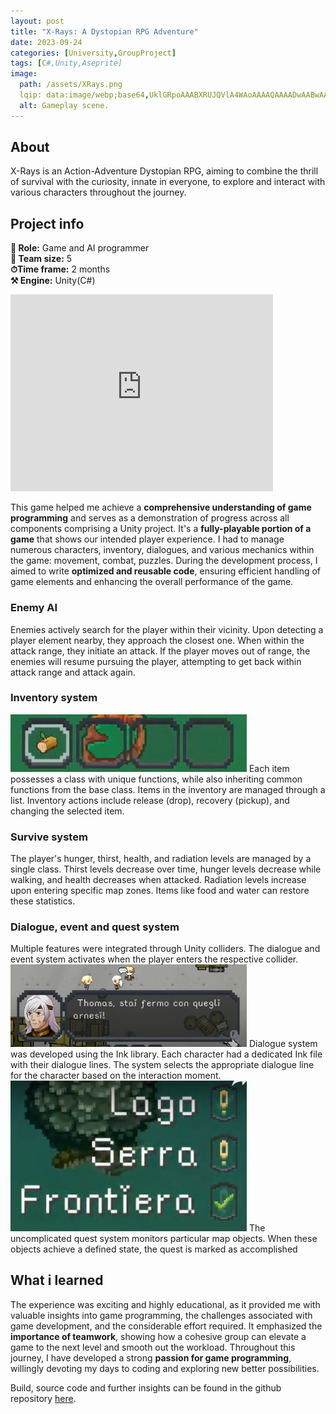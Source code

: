 ```yaml
---
layout: post
title: "X-Rays: A Dystopian RPG Adventure"
date: 2023-09-24
categories: [University,GroupProject]
tags: [C#,Unity,Aseprite]
image:
  path: /assets/XRays.png
  lqip: data:image/webp;base64,UklGRpoAAABXRUJQVlA4WAoAAAAQAAAADwAABwAAQUxQSDIAAAARL0AmbZurmr57yyIiqE8oiG0bejIYEQTgqiDA9vqnsUSI6H+oAERp2HZ65qP/VIAWAFZQOCBCAAAA8AEAnQEqEAAIAAVAfCWkAALp8sF8rgRgAP7o9FDvMCkMde9PK7euH5M1m6VWoDXf2FkP3BqV0ZYbO6NA/VFIAAAA
  alt: Gameplay scene.
---
```


## About
X-Rays is an Action-Adventure Dystopian RPG, aiming to combine the thrill of survival with the curiosity, innate in everyone, to explore and interact with various characters throughout the journey.

## Project info
**👤 Role:**  Game and AI programmer  
**👥 Team size:**  5  
**⏱︎Time frame:**  2 months  
**⚒︎ Engine:**  Unity(C#)

<iframe width="420" height="315" src="https://www.youtube.com/embed/TCWWp8SQUlM?si=Vbj3JmpB3kfjFUCZ" frameborder="0" allowfullscreen></iframe>

This game helped me achieve a **comprehensive understanding of game programming** and serves as a demonstration of progress across all components comprising a Unity project. It's a **fully-playable portion of a game** that shows our intended player experience. I had to manage numerous characters, inventory, dialogues, and various mechanics within the game: movement, combat, puzzles. During the development process, I aimed to write **optimized and reusable code**, ensuring efficient handling of game elements and enhancing the overall performance of the game.

### Enemy AI
Enemies actively search for the player within their vicinity. Upon detecting a player element nearby, they approach the closest one. When within the attack range, they initiate an attack. If the player moves out of range, the enemies will resume pursuing the player, attempting to get back within attack range and attack again. 

### Inventory system
<img src="/assets/inventory.png" width="75%" height="75%">
Each item possesses a class with unique functions, while also inheriting common functions from the base class. Items in the inventory are managed through a list. Inventory actions include release (drop), recovery (pickup), and changing the selected item.

### Survive system
The player's hunger, thirst, health, and radiation levels are managed by a single class. Thirst levels decrease over time, hunger levels decrease while walking, and health decreases when attacked. Radiation levels increase upon entering specific map zones. Items like food and water can restore these statistics.

### Dialogue, event and quest system
Multiple features were integrated through Unity colliders. The dialogue and event system activates when the player enters the respective collider. 
<img src="/assets/dialogue.png" width="75%" height="75%">
Dialogue system was developed using the Ink library. Each character had a dedicated Ink file with their dialogue lines. The system selects the appropriate dialogue line for the character based on the interaction moment. 
<img src="/assets/quest.png" width="75%" height="75%">
The uncomplicated quest system monitors particular map objects. When these objects achieve a defined state, the quest is marked as accomplished

## What i learned
The experience was exciting and highly educational, as it provided me with valuable insights into game programming, the challenges associated with game development, and the considerable effort required. It emphasized the **importance of teamwork**, showing how a cohesive group can elevate a game to the next level and smooth out the workload. Throughout this journey, I have developed a strong **passion for game programming**, willingly devoting my days to coding and exploring new better possibilities.

Build, source code and further insights can be found in the github repository [here](https://github.com/GianluDR/XRays-Unity-game).
